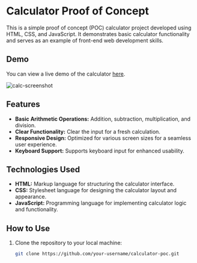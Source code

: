 # Calculator Proof of Concept

This is a simple proof of concept (POC) calculator project developed using HTML, CSS, and JavaScript. It demonstrates basic calculator functionality and serves as an example of front-end web development skills.

## Demo

You can view a live demo of the calculator [here](https://your-demo-url.com).


![calc-screenshot](https://github.com/Akshithpulishetti/calculator-poc/assets/167102177/952e720c-e813-404a-be46-cad8b90fdfdb)

## Features

- **Basic Arithmetic Operations:** Addition, subtraction, multiplication, and division.
- **Clear Functionality:** Clear the input for a fresh calculation.
- **Responsive Design:** Optimized for various screen sizes for a seamless user experience.
- **Keyboard Support:** Supports keyboard input for enhanced usability.

## Technologies Used

- **HTML:** Markup language for structuring the calculator interface.
- **CSS:** Stylesheet language for designing the calculator layout and appearance.
- **JavaScript:** Programming language for implementing calculator logic and functionality.

## How to Use

1. Clone the repository to your local machine:

   ```bash
   git clone https://github.com/your-username/calculator-poc.git


